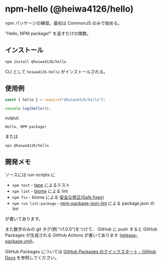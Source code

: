 # npm-hello (@heiwa4126/hello)

npm パッケージの練習。最初は CommonJS のみで始める。

"Hello, NPM package!" を返すだけの関数。

## インストール

```sh
npm install @heiwa4126/hello
```

CLI として `heiwa4126-hello` がインストールされる。

## 使用例

```javascript
const { hello } = require("@heiwa4126/hello");

console.log(hello());
```

output:

```text
Hello, NPM package!
```

または

```sh
npx @heiwa4126/hello
```

## 開発メモ

ソースには run-scripts に

- `npm test` - [tape](https://www.npmjs.com/package/tape) によるテスト
- `npm lint` - [biome](https://www.npmjs.com/package/@biomejs/biome) による lint
- `npm fix` - biome による [安全な修正(Safe fixes)](https://biomejs.dev/ja/linter/#%E5%AE%89%E5%85%A8%E3%81%AA%E4%BF%AE%E6%AD%A3safe-fixes)
- `npm run lint:package` - [npm-package-json-lint](https://www.npmjs.com/package/npm-package-json-lint) による package.json の lint

が書いてあります。

また数字のみの git タグ(例:"v1.0.0")をつけて、
GitHub に push すると
GitHub Packages が生成される
GitHub Actions が書いてあります
([release-package.yml](.github/workflows/release-package.yml))。

GitHub Packages については
[GitHub Packages のクイックスタート - GitHub Docs](https://docs.github.com/ja/packages/quickstart)
を参照してください。
